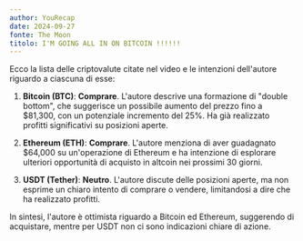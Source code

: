 ```yaml
---
author: YouRecap
date: 2024-09-27
fonte: The Moon
titolo: I'M GOING ALL IN ON BITCOIN !!!!!!
---
```


Ecco la lista delle criptovalute citate nel video e le intenzioni dell'autore riguardo a ciascuna di esse:

1. **Bitcoin (BTC)**: **Comprare**. L'autore descrive una formazione di "double bottom", che suggerisce un possibile aumento del prezzo fino a $81,300, con un potenziale incremento del 25%. Ha già realizzato profitti significativi su posizioni aperte.

2. **Ethereum (ETH)**: **Comprare**. L'autore menziona di aver guadagnato $64,000 su un'operazione di Ethereum e ha intenzione di esplorare ulteriori opportunità di acquisto in altcoin nei prossimi 30 giorni.

3. **USDT (Tether)**: **Neutro**. L'autore discute delle posizioni aperte, ma non esprime un chiaro intento di comprare o vendere, limitandosi a dire che ha realizzato profitti.

In sintesi, l'autore è ottimista riguardo a Bitcoin ed Ethereum, suggerendo di acquistare, mentre per USDT non ci sono indicazioni chiare di azione.
